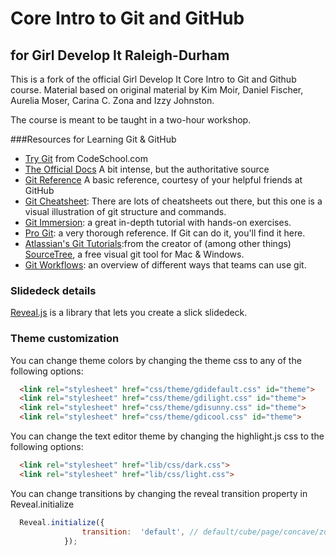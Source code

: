 # Core Intro to Git and GitHub
## for Girl Develop It Raleigh-Durham
This is a fork of the official Girl Develop It Core Intro to Git and Github course. Material based on original material by Kim Moir, Daniel Fischer, Aurelia Moser, Carina C. Zona and Izzy Johnston.

The course is meant to be taught in a two-hour workshop.

###Resources for Learning Git & GitHub
* [Try Git](https://try.github.io) from CodeSchool.com
* [The Official Docs](http://git-scm.com/doc) A bit intense, but the authoritative source
* [Git Reference](http://gitref.org/) A basic reference, courtesy of your helpful friends at GitHub
* [Git Cheatsheet](http://ndpsoftware.com/git-cheatsheet.html): There are lots of cheatsheets out there, but this one is a visual illustration of git structure and commands.
* [Git Immersion](http://gitimmersion.com/): a great in-depth tutorial with hands-on exercises.
* [Pro Git](http://git-scm.com/book/en/v2): a very thorough reference. If Git can do it, you'll find it here.
* [Atlassian's Git Tutorials](https://www.atlassian.com/git/tutorials):from the creator of (among other things) [SourceTree](https://www.atlassian.com/software/sourcetree/overview), a free visual git tool for Mac & Windows.
* [Git Workflows](https://www.atlassian.com/git/tutorials/comparing-workflows/#!workflow-gitflow): an overview of different ways that teams can use git.

### Slidedeck details
[Reveal.js](https://github.com/hakimel/reveal.js) is a library that lets you create a slick slidedeck.

### Theme customization

You can change theme colors by changing the theme css to any of the following options:
```html
  <link rel="stylesheet" href="css/theme/gdidefault.css" id="theme">
  <link rel="stylesheet" href="css/theme/gdilight.css" id="theme">
  <link rel="stylesheet" href="css/theme/gdisunny.css" id="theme">
  <link rel="stylesheet" href="css/theme/gdicool.css" id="theme">
```
You can change the text editor theme by changing the highlight.js css to the following options:
```html
  <link rel="stylesheet" href="lib/css/dark.css">
  <link rel="stylesheet" href="lib/css/light.css">
```
You can change transitions by changing the reveal transition property in Reveal.initialize
```javascript
  Reveal.initialize({
  				transition:  'default', // default/cube/page/concave/zoom/linear/none
  			});
```
